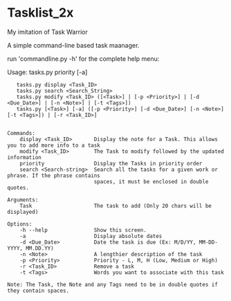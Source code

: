 # Tasklist_2x
My imitation of Task Warrior

A simple command-line based task maanager.

run 'commandline.py -h' for the complete help menu:

Usage: tasks.py priority [-a]

	   tasks.py display <Task_ID>
	   tasks.py search <Search_String>
	   tasks.py modify <Task_ID> ([<Task>] | [-p <Priority>] | [-d <Due_Date>] | [-n <Note>] | [-t <Tags>])
	   tasks.py [<Task>] [-a] ([-p <Priority>] [-d <Due_Date>] [-n <Note>] [-t <Tags>]) | [-r <Task_ID>]


	Commands:
		display <Task_ID>       Display the note for a Task. This allows you to add more info to a task
		modify <Task_ID>        The Task to modify followed by the updated information
		priority                Display the Tasks in priority order
		search <Search-string>  Search all the tasks for a given work or phrase. If the phrase contains
								spaces, it must be enclosed in double quotes.

    Arguments:
        Task                    The task to add (Only 20 chars will be displayed)

    Options:
        -h --help               Show this screen.
        -a                      Display absolute dates
        -d <Due_Date>           Date the task is due (Ex: M/D/YY, MM-DD-YYYY, MM.DD.YY)
        -n <Note>               A lengthier description of the task
        -p <Priority>           Priority - L, M, H (Low, Medium or High)
        -r <Task_ID>            Remove a task
        -t <Tags>               Words you want to associate with this task

    Note: The Task, the Note and any Tags need to be in double quotes if they contain spaces.
